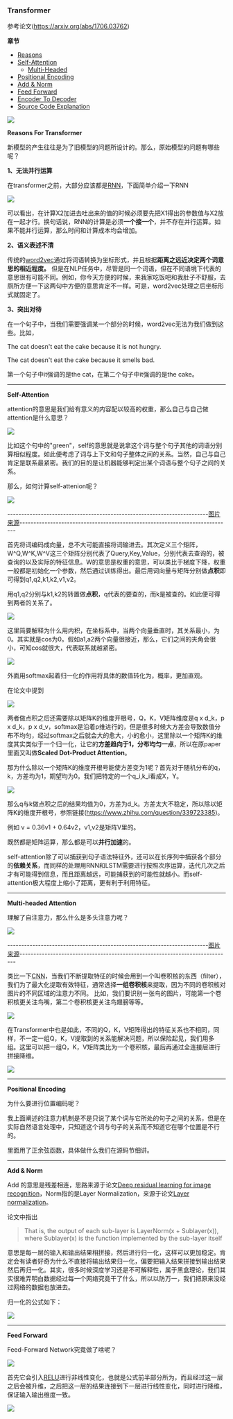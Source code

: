 
### Transformer

参考论文(https://arxiv.org/abs/1706.03762)

**章节**
- [Reasons](#reasons)
- [Self-Attention](#self_attention)
    - [Multi-Headed](#multi)
- [Positional Encoding](#positional)
- [Add & Norm](#add)
- [Feed Forward](#feed)
- [Encoder To Decoder](#etd)
- [Source Code Explanation](#code)

![](https://github.com/sherlcok314159/ML/blob/main/nlp/Images/transformer.png)


**<div id='reasons'>Reasons For Transformer</div>**

新模型的产生往往是为了旧模型的问题所设计的。那么，原始模型的问题有哪些呢？

**1、无法并行运算**

在transformer之前，大部分应该都是[RNN](https://en.wikipedia.org/wiki/Recurrent_neural_network)，下面简单介绍一下RNN

![](https://github.com/sherlcok314159/ML/blob/main/nlp/Images/RNN.png)


可以看出，在计算X2加进去吐出来的值的时候必须要先把X1得出的参数值与X2放在一起才行。换句话说，RNN的计算是必须**一个接一个**，并不存在并行运算。如果不能并行运算，那么时间和计算成本均会增加。

**2、语义表述不清**

传统的[word2vec](https://en.wikipedia.org/wiki/Word2vec)通过将词语转换为坐标形式，并且根据**距离之远近决定两个词意思的相近程度。** 但是在NLP任务中，尽管是同一个词语，但在不同语境下代表的意思很有可能不同。例如，你今天方便的时候，来我家吃饭吧和我肚子不舒服，去厕所方便一下这两句中方便的意思肯定不一样。可是，word2vec处理之后坐标形式就固定了。

**3、突出对待**

在一个句子中，当我们需要强调某一个部分的时候，word2vec无法为我们做到这些。比如，

The cat doesn't eat the cake because it is not hungry.

The cat doesn't eat the cake because it smells bad.

第一个句子中it强调的是the cat，在第二个句子中it强调的是the cake。

***
**<div id='self_attention'>Self-Attention</div>**

attention的意思是我们给有意义的内容配以较高的权重，那么自己与自己做attention是什么意思？

![](https://github.com/sherlcok314159/ML/blob/main/nlp/Images/self_attention.png)

比如这个句中的"green"，self的意思就是说拿这个词与整个句子其他的词语分别算相似程度。如此便考虑了词与上下文和句子整体之间的关系。当然，自己与自己肯定是联系最紧密。我们的目的是让机器能够判定出某个词语与整个句子之间的关系。

那么，如何计算self-attenion呢？

![](https://github.com/sherlcok314159/ML/blob/main/nlp/Images/qkv.png)

------------------------------------------------------------------------[图片来源](https://www.bilibili.com/video/BV1NJ411o7u3?p=5)----------------------------------------------------------------------------

首先将词编码成向量，总不大可能直接将词输进去。其次定义三个矩阵，W^Q,W^K,W^V这三个矩阵分别代表了Query,Key,Value，分别代表去查询的，被查询的以及实际的特征信息。W的意思是权重的意思，可以类比于梯度下降，权重一般都是初始化一个参数，然后通过训练得出。最后用词向量与矩阵分别做**点积**即可得到q1,q2,k1,k2,v1,v2。

用q1,q2分别与k1,k2的转置做**点积**，q代表的要查的，而k是被查的。如此便可得到两者的关系了。

![](https://github.com/sherlcok314159/ML/blob/main/nlp/Images/qkv_2.png)

这里简要解释为什么用内积，在坐标系中，当两个向量垂直时，其关系最小，为0。其实就是cos为0。假如a1,a2两个向量很接近，那么，它们之间的夹角会很小，可知cos就很大，代表联系就越紧密。

![](https://github.com/sherlcok314159/ML/blob/main/nlp/Images/values.png)

外面用softmax起着归一化的作用将具体的数值转化为，概率，更加直观。

在论文中提到

![](https://github.com/sherlcok314159/ML/blob/main/nlp/Images/paper_1.png)

两者做点积之后还需要除以矩阵K的维度开根号，Q，K，V矩阵维度是q x d_k，p x d_k，p x d_v，softmax是沿着p维进行的，但是很多时候大方差会导致数值分布不均匀，经过softmax之后就会大的愈大，小的愈小，这里除以一个矩阵K的维度其实类似于一个归一化，让它的**方差趋向于1，分布均匀一点**，所以在原paper里面又叫做**Scaled Dot-Product Attention**。

那为什么除以一个矩阵K的维度开根号能使方差变为1呢？首先对于随机分布的q，k，方差均为1，期望均为0。我们把特定的一个q_i,k_i看成X，Y。

![](https://github.com/sherlcok314159/ML/blob/main/nlp/Images/scaled.png)


那么q与k做点积之后的结果均值为0，方差为d_k。方差太大不稳定，所以除以矩阵K的维度开根号，参照链接(https://www.zhihu.com/question/339723385)。


例如 v = 0.36v1 + 0.64v2，v1,v2是矩阵V里的。

既然都是矩阵运算，那么都是可以**并行加速**的。

self-attention除了可以捕获到句子语法特征外，还可以在长序列中捕获各个部分的**依赖关系**，而同样的处理用RNN和LSTM需要进行按照次序运算，迭代几次之后才有可能得到信息，而且距离越远，可能捕获到的可能性就越小。而self-attention极大程度上缩小了距离，更有利于利用特征。

***
**<div id='multi'>Multi-headed Attention</div>**

理解了自注意力，那么什么是多头注意力呢？

![](https://github.com/sherlcok314159/ML/blob/main/nlp/Images/cnn.png)

------------------------------------------------------------------------[图片来源](https://www.researchgate.net/publication/325924260_A_Simple_Fusion_Of_Deep_And_Shallow_Learning_For_Acoustic_Scene_Classification/figures?lo=1)----------------------------------------------------------------------------

类比一下[CNN](../NN/CNN/cnn.md)，当我们不断提取特征的时候会用到一个叫卷积核的东西（filter），我们为了最大化提取有效特征，通常选择**一组卷积核**来提取，因为不同的卷积核对图片的不同区域的注意力不同。
比如，我们要识别一张鸟的图片，可能第一个卷积核更关注鸟嘴，第二个卷积核更关注鸟翅膀等等。

![](https://github.com/sherlcok314159/ML/blob/main/nlp/Images/qkv_4.png)

在Transformer中也是如此，不同的Q，K，V矩阵得出的特征关系也不相同，同样，不一定一组Q，K，V提取到的关系能解决问题，所以保险起见，我们用多组。这里可以把一组Q，K，V矩阵类比为一个卷积核，最后再通过全连接层进行拼接降维。

![](https://github.com/sherlcok314159/ML/blob/main/nlp/Images/qkv_3.png)

****
**<div id='positional'>Positional Encoding</div>**

为什么要进行位置编码呢？

我上面阐述的注意力机制是不是只说了某个词与它所处的句子之间的关系，但是在实际自然语言处理中，只知道这个词与句子的关系而不知道它在哪个位置是不行的。

里面用了正余弦函数，具体做什么我们在源码节细讲。

***

**<div id='add'>Add & Norm</div>**

Add 的意思是残差相连，思路来源于论文[Deep residual learning for image recognition](https://openaccess.thecvf.com/content_cvpr_2016/html/He_Deep_Residual_Learning_CVPR_2016_paper.html)，Norm指的是Layer Normalization，来源于论文[Layer normalization](https://arxiv.org/abs/1607.06450)。

论文中指出
> That is, the output of each sub-layer is
LayerNorm(x + Sublayer(x)), where Sublayer(x) is the function implemented by the sub-layer
itself

意思是每一层的输入和输出结果相拼接，然后进行归一化，这样可以更加稳定。肯定会有读者好奇为什么不直接将输出结果归一化，偏要把输入结果拼接到输出结果然后再归一化。其实，很多时候深度学习还是不可解释性，属于黑盒理论，我们其实很难弄明白数据经过每一个网络究竟干了什么，所以以防万一，我们把原来没经过网络的数据也放进去。

归一化的公式如下：

![](https://github.com/sherlcok314159/ML/blob/main/Images/mean_sigmoid.png)

***

**<div id='feed'>Feed Forward</div>**

Feed-Forward Network究竟做了啥呢？

![](https://github.com/sherlcok314159/ML/blob/main/nlp/Images/FFN_2.png)

首先它会引入[RELU](../NN/activation.md)进行非线性变化，也就是公式前半部分所为，而且经过这一层之后会被升维，之后把这一层的结果连接到下一层进行线性变化，同时进行降维，保证输入输出维度一致。

![](https://github.com/sherlcok314159/ML/blob/main/nlp/Images/FFN.png)
